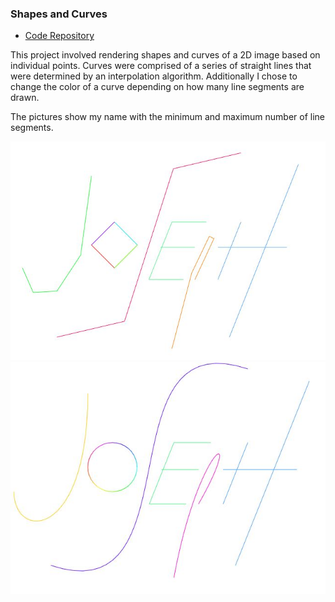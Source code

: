 ### Shapes and Curves

- [Code Repository](https://github.com/josephheimel/shapescurves)

This project involved rendering shapes and curves of a 2D image based on individual points. Curves were comprised of a series of straight lines that were determined by an interpolation algorithm. Additionally I chose to change the color of a curve depending on how many line segments are drawn.

The pictures show my name with the minimum and maximum number of line segments.

![Min](./curves_1.JPG)
![Max](./curves_2.JPG)